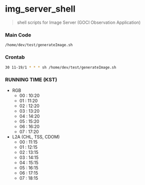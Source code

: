 # img_server_shell
> shell scripts for Image Server (GOCI Observation Application)

### Main Code 
`/home/dev/test/generateImage.sh`

### Crontab
```bash
30 11-19/1 * * * sh /home/dev/test/generateImage.sh
```

### RUNNING TIME (KST)
* RGB
  * 00 : 10:20
  * 01 : 11:20
  * 02 : 12:20
  * 03 : 13:20
  * 04 : 14:20
  * 05 : 15:20
  * 06 : 16:20
  * 07 : 17:20
* L2A (CHL, TSS, CDOM)
  * 00 : 11:15
  * 01 : 12:15
  * 02 : 13:15
  * 03 : 14:15
  * 04 : 15:15
  * 05 : 16:15
  * 06 : 17:15
  * 07 : 18:15
